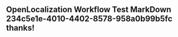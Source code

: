 <properties
ms.topic="hero-topic"
ms.test1="hero-topic"
ms.test2="test"/>

## OpenLocalization Workflow Test MarkDown 234c5e1e-4010-4402-8578-958a0b99b5fc thanks!
<!--HONumber=Mar16_HO2-->
